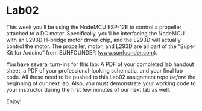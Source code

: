 # Lab02
This week you’ll be using the NodeMCU ESP-12E to control a propeller attached to a DC motor. Specifically, you’ll be interfacing the NodeMCU with an L293D H-bridge motor driver chip, and the L293D will actually control the motor. The propeller, motor, and L293D are all part of the “Super Kit for Arduino” from SUNFOUNDER (www.sunfounder.com).

You have several turn-ins for this lab: A PDF of your completed lab handout sheet, a PDF of your professional-looking schematic, and your final lab code. All these need to be pushed to this Lab02 assignment repo *before* the beginning of our next lab. Also, you must demonstrate your working code to your instructor during the first few minutes of our next lab as well.

Enjoy!
